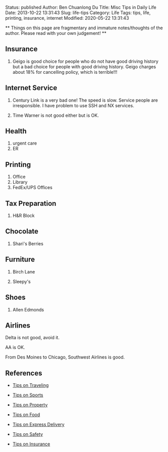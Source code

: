 Status: published
Author: Ben Chuanlong Du
Title: Misc Tips in Daily Life
Date: 2013-10-22 13:31:43
Slug: life-tips
Category: Life
Tags: tips, life, printing, insurance, internet
Modified: 2020-05-22 13:31:43

**
Things on this page are fragmentary and immature notes/thoughts of the author.
Please read with your own judgement!
**

## Insurance

1. Geigo is good choice for people who do not have good driving history
    but a bad choice for people with good driving history.
    Geigo charges about 18% for cancelling policy,
    which is terrible!!!

## Internet Service

1. Century Link is a very bad one!
    The speed is slow.
    Service people are irresponsible.
    I have problem to use SSH and NX services.

2. Time Warner is not good either but is OK.

## Health

1. urgent care
2. ER

## Printing

1. Office
2. Library
3. FedEx/UPS Offices

## Tax Preparation

1. H&R Block

## Chocolate

1. Shari's Berries

## Furniture

1. Birch Lane

2. Sleepy's

## Shoes

1. Allen Edmonds

## Airlines

Delta is not good, avoid it.

AA is OK.

From Des Moines to Chicago, Southwest Airlines is good.

## References

- [Tips on Traveling](http://www.legendu.net/misc/blog/traveling-tips/)

- [Tips on Sports](http://www.legendu.net/misc/blog/sports-tips/)

- [Tips on Property](http://www.legendu.net/misc/blog/tips-on-property/)

- [Tips on Food](http://www.legendu.net/misc/blog/food-tips/)

- [Tips on Express Delivery](http://www.legendu.net/misc/blog/shunfeng-deliver/)

- [Tips on Safety](http://www.legendu.net/misc/blog/safty-tips/)

- [Tips on Insurance](http://www.legendu.net/misc/blog/insurance-tips)